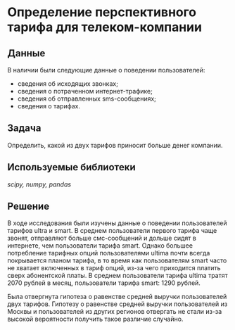 # Определение перспективного тарифа для телеком-компании

## Данные

В наличии были следующие данные о поведении пользователей:
- сведения об исходящих звонках;
- сведения о потраченном интернет-трафике;
- сведения об отправленных sms-сообщениях;
- сведения о тарифах.

## Задача

Определить, какой из двух тарифов приносит больше денег компании.

## Используемые библиотеки
*scipy, numpy, pandas*

## Решение

В ходе исследования были изучены данные о поведении пользователей тарифов ultra и smart. В среднем пользователи первого тарифа чаще звонят, отправляют больше смс-сообщений и дольше сидят в интернете, чем пользователи тарифа smart. Однако большее потребление тарифных опций пользователями ultima почти всегда покрывается планом тарифа, в то время как пользователям smart часто не хватает включенных в тариф опций, из-за чего приходится платить сверх абонентской платы. В среднем пользователи тарифа ultima тратят 2070 рублей в месяц, пользователи тарифа smart: 1290 рублей.

Была отвергнута гипотеза о равенстве средней выручки пользователей двух тарифов. Гипотезу о равенстве средней выручки пользователей из Москвы и пользователей из других регионов отвергать не стали из-за высокой вероятности получить такое различие случайно.
